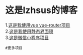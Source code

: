 这是lzhsus的博客
===================================  

1.[这是我使用vue vue-router项目](https://github.com/lzhsus/db)<br /> 
2.[这是我使用静态界面项](https://github.com/lzhsus/iTravel)<br /> 
3.[这是微信小程序项目](https://github.com/lzhsus/wx)<br /> 
```
#更多项目
```
